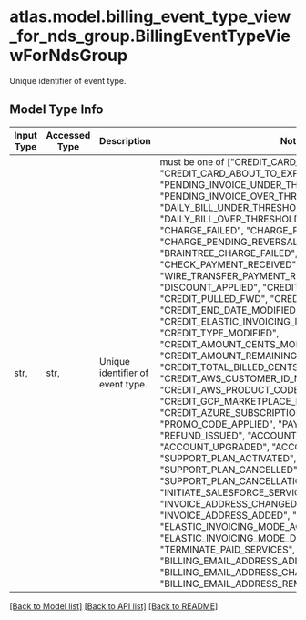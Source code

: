 # atlas.model.billing_event_type_view_for_nds_group.BillingEventTypeViewForNdsGroup

Unique identifier of event type.

## Model Type Info
Input Type | Accessed Type | Description | Notes
------------ | ------------- | ------------- | -------------
str,  | str,  | Unique identifier of event type. | must be one of ["CREDIT_CARD_CURRENT", "CREDIT_CARD_ABOUT_TO_EXPIRE", "PENDING_INVOICE_UNDER_THRESHOLD", "PENDING_INVOICE_OVER_THRESHOLD", "DAILY_BILL_UNDER_THRESHOLD", "DAILY_BILL_OVER_THRESHOLD", "CHARGE_SUCCEEDED", "CHARGE_FAILED", "CHARGE_PROCESSING", "CHARGE_PENDING_REVERSAL", "BRAINTREE_CHARGE_FAILED", "INVOICE_CLOSED", "CHECK_PAYMENT_RECEIVED", "WIRE_TRANSFER_PAYMENT_RECEIVED", "DISCOUNT_APPLIED", "CREDIT_ISSUED", "CREDIT_PULLED_FWD", "CREDIT_START_DATE_MODIFIED", "CREDIT_END_DATE_MODIFIED", "CREDIT_ELASTIC_INVOICING_MODIFIED", "CREDIT_TYPE_MODIFIED", "CREDIT_AMOUNT_CENTS_MODIFIED", "CREDIT_AMOUNT_REMAINING_CENTS_MODIFIED", "CREDIT_TOTAL_BILLED_CENTS_MODIFIED", "CREDIT_AWS_CUSTOMER_ID_MODIFIED", "CREDIT_AWS_PRODUCT_CODE_MODIFIED", "CREDIT_GCP_MARKETPLACE_ENTITLEMENT_ID_MODIFIED", "CREDIT_AZURE_SUBSCRIPTION_ID_MODIFIED", "PROMO_CODE_APPLIED", "PAYMENT_FORGIVEN", "REFUND_ISSUED", "ACCOUNT_DOWNGRADED", "ACCOUNT_UPGRADED", "ACCOUNT_MODIFIED", "SUPPORT_PLAN_ACTIVATED", "SUPPORT_PLAN_CANCELLED", "SUPPORT_PLAN_CANCELLATION_SCHEDULED", "INITIATE_SALESFORCE_SERVICE_CLOUD_SYNC", "INVOICE_ADDRESS_CHANGED", "INVOICE_ADDRESS_ADDED", "PREPAID_PLAN_ACTIVATED", "ELASTIC_INVOICING_MODE_ACTIVATED", "ELASTIC_INVOICING_MODE_DEACTIVATED", "TERMINATE_PAID_SERVICES", "BILLING_EMAIL_ADDRESS_ADDED", "BILLING_EMAIL_ADDRESS_CHANGED", "BILLING_EMAIL_ADDRESS_REMOVED", ] 

[[Back to Model list]](../../README.md#documentation-for-models) [[Back to API list]](../../README.md#documentation-for-api-endpoints) [[Back to README]](../../README.md)


